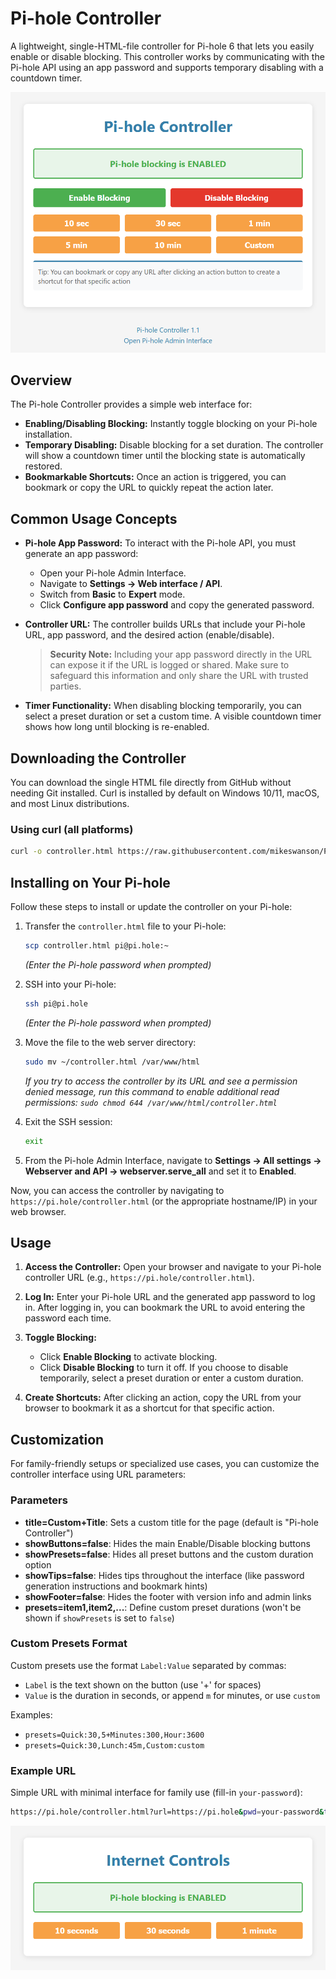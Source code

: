 # Pi-hole Controller

A lightweight, single-HTML-file controller for Pi-hole 6 that lets you easily enable or disable blocking. This controller works by communicating with the Pi-hole API using an app password and supports temporary disabling with a countdown timer.

![Screenshot of Pi-hole Controller](images/controller.png)

## Overview

The Pi-hole Controller provides a simple web interface for:

- **Enabling/Disabling Blocking:** Instantly toggle blocking on your Pi-hole installation.
- **Temporary Disabling:** Disable blocking for a set duration. The controller will show a countdown timer until the blocking state is automatically restored.
- **Bookmarkable Shortcuts:** Once an action is triggered, you can bookmark or copy the URL to quickly repeat the action later.

## Common Usage Concepts

- **Pi-hole App Password:** To interact with the Pi-hole API, you must generate an app password:

  - Open your Pi-hole Admin Interface.
  - Navigate to **Settings → Web interface / API**.
  - Switch from **Basic** to **Expert** mode.
  - Click **Configure app password** and copy the generated password.

- **Controller URL:** The controller builds URLs that include your Pi-hole URL, app password, and the desired action (enable/disable).

  > **Security Note:** Including your app password directly in the URL can expose it if the URL is logged or shared. Make sure to safeguard this information and only share the URL with trusted parties.

- **Timer Functionality:** When disabling blocking temporarily, you can select a preset duration or set a custom time. A visible countdown timer shows how long until blocking is re-enabled.

## Downloading the Controller

You can download the single HTML file directly from GitHub without needing Git installed. Curl is installed by default on Windows 10/11, macOS, and most Linux distributions.

### Using curl (all platforms)

```bash
curl -o controller.html https://raw.githubusercontent.com/mikeswanson/PiHoleController/main/controller.html
```

## Installing on Your Pi-hole

Follow these steps to install or update the controller on your Pi-hole:

1. Transfer the `controller.html` file to your Pi-hole:

   ```bash
   scp controller.html pi@pi.hole:~
   ```

   _(Enter the Pi-hole password when prompted)_

2. SSH into your Pi-hole:

   ```bash
   ssh pi@pi.hole
   ```

   _(Enter the Pi-hole password when prompted)_

3. Move the file to the web server directory:

   ```bash
   sudo mv ~/controller.html /var/www/html
   ```

   _If you try to access the controller by its URL and see a permission denied message, run this command to enable additional read permissions: `sudo chmod 644 /var/www/html/controller.html`_

4. Exit the SSH session:

   ```bash
   exit
   ```

5. From the Pi-hole Admin Interface, navigate to **Settings → All settings → Webserver and API → webserver.serve_all** and set it to **Enabled**.

Now, you can access the controller by navigating to `https://pi.hole/controller.html` (or the appropriate hostname/IP) in your web browser.

## Usage

1. **Access the Controller:**
   Open your browser and navigate to your Pi-hole controller URL (e.g., `https://pi.hole/controller.html`).

2. **Log In:**
   Enter your Pi-hole URL and the generated app password to log in. After logging in, you can bookmark the URL to avoid entering the password each time.

3. **Toggle Blocking:**

   - Click **Enable Blocking** to activate blocking.
   - Click **Disable Blocking** to turn it off. If you choose to disable temporarily, select a preset duration or enter a custom duration.

4. **Create Shortcuts:**
   After clicking an action, copy the URL from your browser to bookmark it as a shortcut for that specific action.

## Customization

For family-friendly setups or specialized use cases, you can customize the controller interface using URL parameters:

### Parameters

- **title=Custom+Title**: Sets a custom title for the page (default is "Pi-hole Controller")
- **showButtons=false**: Hides the main Enable/Disable blocking buttons
- **showPresets=false**: Hides all preset buttons and the custom duration option
- **showTips=false**: Hides tips throughout the interface (like password generation instructions and bookmark hints)
- **showFooter=false**: Hides the footer with version info and admin links
- **presets=item1,item2,...**: Define custom preset durations (won't be shown if `showPresets` is set to `false`)

### Custom Presets Format

Custom presets use the format `Label:Value` separated by commas:

- `Label` is the text shown on the button (use '+' for spaces)
- `Value` is the duration in seconds, or append `m` for minutes, or use `custom`

Examples:

- `presets=Quick:30,5+Minutes:300,Hour:3600`
- `presets=Quick:30,Lunch:45m,Custom:custom`

### Example URL

Simple URL with minimal interface for family use (fill-in `your-password`):

```bash
https://pi.hole/controller.html?url=https://pi.hole&pwd=your-password&title=Internet+Controls&showButtons=false&showTips=false&showFooter=false&presets=10+seconds:10,30+seconds:30,1+minute:1m
```

![Screenshot of Customized Pi-hole Controller](images/customized.png)
